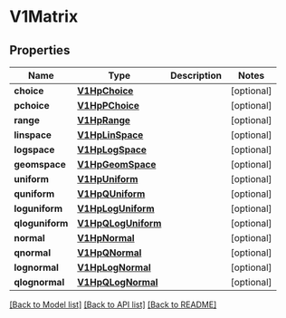 # V1Matrix

## Properties
Name | Type | Description | Notes
------------ | ------------- | ------------- | -------------
**choice** | [**V1HpChoice**](V1HpChoice.md) |  | [optional] 
**pchoice** | [**V1HpPChoice**](V1HpPChoice.md) |  | [optional] 
**range** | [**V1HpRange**](V1HpRange.md) |  | [optional] 
**linspace** | [**V1HpLinSpace**](V1HpLinSpace.md) |  | [optional] 
**logspace** | [**V1HpLogSpace**](V1HpLogSpace.md) |  | [optional] 
**geomspace** | [**V1HpGeomSpace**](V1HpGeomSpace.md) |  | [optional] 
**uniform** | [**V1HpUniform**](V1HpUniform.md) |  | [optional] 
**quniform** | [**V1HpQUniform**](V1HpQUniform.md) |  | [optional] 
**loguniform** | [**V1HpLogUniform**](V1HpLogUniform.md) |  | [optional] 
**qloguniform** | [**V1HpQLogUniform**](V1HpQLogUniform.md) |  | [optional] 
**normal** | [**V1HpNormal**](V1HpNormal.md) |  | [optional] 
**qnormal** | [**V1HpQNormal**](V1HpQNormal.md) |  | [optional] 
**lognormal** | [**V1HpLogNormal**](V1HpLogNormal.md) |  | [optional] 
**qlognormal** | [**V1HpQLogNormal**](V1HpQLogNormal.md) |  | [optional] 

[[Back to Model list]](../README.md#documentation-for-models) [[Back to API list]](../README.md#documentation-for-api-endpoints) [[Back to README]](../README.md)



